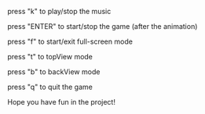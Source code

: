 press "k" to play/stop the music

press "ENTER" to start/stop the game (after the animation) 

press "f" to start/exit full-screen mode

press "t" to topView mode

press "b" to backView mode

press "q" to quit the game

Hope you have fun in the project!
